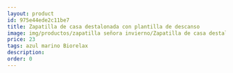 ```yaml
---
layout: product
id: 975e44ede2c11be7
title: Zapatilla de casa destalonada con plantilla de descanso
image: img/productos/zapatilla señora invierno/Zapatilla de casa destalonada con plantilla de descanso=23=azul marino Biorelax.webp
price: 23
tags: azul marino Biorelax
description: 
order: 0
---
```


